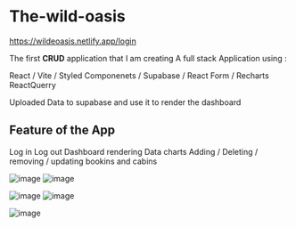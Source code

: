 # The-wild-oasis

https://wildeoasis.netlify.app/login

The first **CRUD** application that I am creating
A full stack Application using : 

React / Vite / Styled Componenets / Supabase / React Form / Recharts  ReactQuerry  

Uploaded Data to supabase and use it to render the dashboard 

## Feature of the App 

Log in Log out 
Dashboard rendering Data charts 
Adding / Deleting / removing / updating bookins and cabins 

![image](https://github.com/Heechem/the-wild-oasis/assets/117024247/fa811c89-5846-415d-8960-523f8124c41f) ![image](https://github.com/Heechem/the-wild-oasis/assets/117024247/efe8e5f9-7342-46a8-8237-36d0be9e28ea)

![image](https://github.com/Heechem/the-wild-oasis/assets/117024247/d9ba6665-8fd4-4951-9859-f6ef8d85c03c) ![image](https://github.com/Heechem/the-wild-oasis/assets/117024247/003eaecc-7913-4d27-9e29-7f673bbd5cd8)

![image](https://github.com/Heechem/the-wild-oasis/assets/117024247/5692aa6a-e49b-477f-bf7c-59096dfec7c6)
